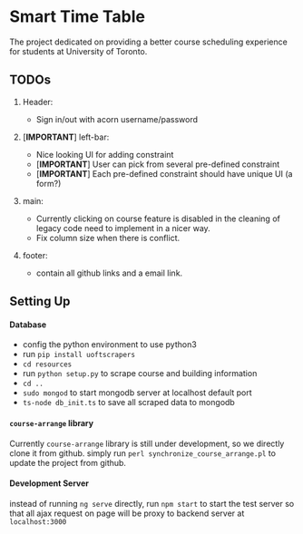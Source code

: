 # Smart Time Table
The project dedicated on providing a better course scheduling experience
for students at University of Toronto.

## TODOs
1. Header:
   - Sign in/out with acorn username/password

2. \[**IMPORTANT**\] left-bar:
   - Nice looking UI for adding constraint
   - \[**IMPORTANT**\] User can pick from several pre-defined constraint
   - \[**IMPORTANT**\] Each pre-defined constraint should have unique UI (a form?)

3. main:
   - Currently clicking on course feature is disabled in the cleaning of
   legacy code need to implement in a nicer way.
   - Fix column size when there is conflict.

4. footer:
   - contain all github links and a email link.

## Setting Up
#### Database
- config the python environment to use python3
- run `pip install uoftscrapers`
- `cd resources`
- run `python setup.py` to scrape course and building information
- `cd ..`
- `sudo mongod` to start mongodb server at localhost default port
- `ts-node db_init.ts` to save all scraped data to mongodb

#### `course-arrange` library
Currently `course-arrange` library is still under development, so we directly
 clone it from github. simply run `perl synchronize_course_arrange.pl` to
 update the project from github.

#### Development Server
instead of running `ng serve` directly, run `npm start` to start the test
 server so that all ajax request on page will be proxy to backend server
 at `localhost:3000`
